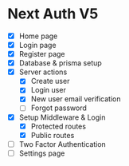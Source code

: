 # Next Auth V5

- [x] Home page
- [x] Login page
- [x] Register page
- [x] Database & prisma setup
- [x] Server actions
    - [x] Create user
    - [x] Login user
    - [x] New user email verification
    - [ ] Forgot password
- [x] Setup Middleware & Login
    - [x] Protected routes
    - [x] Public routes
- [ ] Two Factor Authentication
- [ ] Settings page